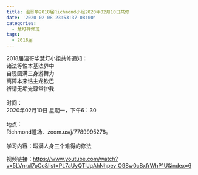 ```yaml
---
title: 温哥华2018届Richmond小组2020年02月10日共修
date: '2020-02-08 23:53:37-08:00'
categories:
  - 慧灯禅修班
tags:
  - 2018届
---
```

2018届温哥华慧灯小组共修通知：\
诸法等性本基法界中\
自现圆满三身游舞力\
离障本来怙主龙钦巴\
祈请无垢光尊常护我\
\
时间：\
2020年02月10日 星期一，下午6：30\
\
地点：\
Richmond道场、zoom.us/j/7789995278。\
\
学习内容：暇满人身三个难得的修法

视频链接：https://www.youtube.com/watch?v=5LVnrxI7pCo&list=PL7aUyQTIJqAhNhpev_O9Sw0cBxfrWhP1U&index=6
